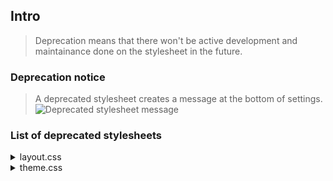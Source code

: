 ## Intro

> Deprecation means that there won't be active development and maintainance done on the stylesheet in the future.

### Deprecation notice
> A deprecated stylesheet creates a message at the bottom of settings.
![Deprecated stylesheet message](https://i.imgur.com/JCQcIxe.png)

### List of deprecated stylesheets
<details>
<summary>layout.css</summary>

> **function**: Horizontal server bar and server folders\
> **reason**: split into `server-bar.css` and `server-folders.css`
</details>

<details>
<summary>theme.css</summary>

> **function**: All in one theme stylesheet\
> **reason**: Tried to do too much. `base.css` is now the core of a theme, with specialised features in other stylesheets (see `candy-land.css`)
</details>
